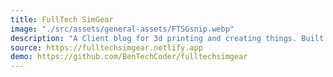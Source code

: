 ```yaml
---
title: FullTech SimGear
image: "./src/assets/general-assets/FTSGsnip.webp"
description: "A Client blog for 3d printing and creating things. Built With 11ty and Netlify CMS"
source: https://fulltechsimgear.netlify.app
demo: https://github.com/BenTechCoder/fulltechsimgear
---
```


